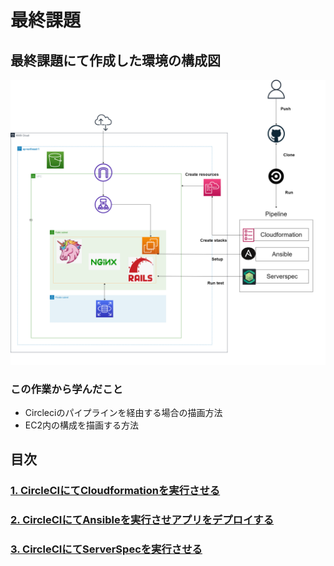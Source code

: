 # 最終課題 #
## 最終課題にて作成した環境の構成図 ##

![lecture13-15_AWSConfigurationChart](../images/lecture13-15_AWSConfigurationChart.png)

### この作業から学んだこと ###
* Circleciのパイプラインを経由する場合の描画方法
* EC2内の構成を描画する方法

## 目次 ##
### [1. CircleCIにてCloudformationを実行させる](lecture13-15_cloudformation.md) ###
### [2. CircleCIにてAnsibleを実行させアプリをデプロイする](lecture13-15_ansible.md) ###
### [3. CircleCIにてServerSpecを実行させる](lecture13-15_serverspec.md) ###
